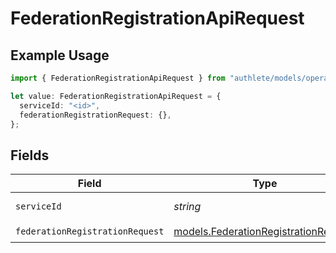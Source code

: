 # FederationRegistrationApiRequest

## Example Usage

```typescript
import { FederationRegistrationApiRequest } from "authlete/models/operations";

let value: FederationRegistrationApiRequest = {
  serviceId: "<id>",
  federationRegistrationRequest: {},
};
```

## Fields

| Field                                                                                 | Type                                                                                  | Required                                                                              | Description                                                                           |
| ------------------------------------------------------------------------------------- | ------------------------------------------------------------------------------------- | ------------------------------------------------------------------------------------- | ------------------------------------------------------------------------------------- |
| `serviceId`                                                                           | *string*                                                                              | :heavy_check_mark:                                                                    | A service ID.                                                                         |
| `federationRegistrationRequest`                                                       | [models.FederationRegistrationRequest](../../models/federationregistrationrequest.md) | :heavy_check_mark:                                                                    | N/A                                                                                   |